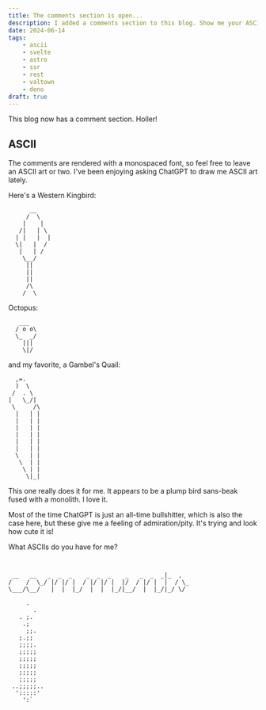 ```yaml
---
title: The comments section is open...
description: I added a comments section to this blog. Show me your ASCII art.
date: 2024-06-14
tags:
    - ascii
    - svelte
    - astro
    - ssr
    - rest
    - valtown
    - deno
draft: true
---
```


This blog now has a comment section. Holler!

## ASCII

The comments are rendered with a monospaced font, so feel free to leave an ASCII art or two. I've been enjoying asking ChatGPT to draw me ASCII art lately.

Here's a Western Kingbird:

```
      __
     /  \
    |    |
   /|   | \
  | |   |  |
  \|   |  /
   |   | /
    \__/
     ||
     ||
     ||
     /\
    /  \
```

Octopus:

```
   ___
  / o o\
  \_  _/
    |||
    \|/
```

and my favorite, a Gambel's Quail:

```
  ,=.
  )  \
 /  . \
|   \_/|
 \     /\
  |   | |
  |   | |
  |   | |
  |   | |
  |   | |
  |   | |
  \   | |
   \  | |
    \ | |
     \|_|
```

This one really does it for me. It appears to be a plump bird sans-beak fused with a monolith. I love it.

Most of the time ChatGPT is just an all-time bullshitter, which is also the case here, but these give me a feeling of admiration/pity. It's trying and look how cute it is!

What ASCIIs do you have for me?

```


 __   __   _  _  _    _  _  _    _   _  _  _|_  ,
/    /  \_/ |/ |/ |  / |/ |/ |  |/  / |/ |  |  / \_
\___/\__/   |  |  |_/  |  |  |_/|__/  |  |_/|_/ \/

     .
       .
   . ;.
    .;
     ;;.
   ;.;;
   ;;;;.
   ;;;;;
   ;;;;;
   ;;;;;
   ;;;;;
   ;;;;;
 ..;;;;;..
  ':::::'
    ':`
```
